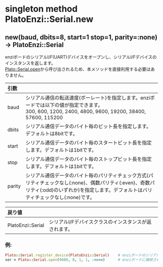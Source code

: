 # singleton method PlatoEnzi::Serial.new

## new(baud, dbits=8, start=1 stop=1, parity=:none) -> PlatoEnzi::Serial

enziボードのシリアルI/F(UART)デバイスをオープンし、シリアルI/Fデバイスのインスタンスを返します。  
[Plato::Serial.open](../../serial/open.html)から呼び出されるため、本メソッドを直接利用する必要はありません。

|引数||
|:--|:--|
|baud|シリアル通信の転送速度(ボーレート)を指定します。enziボードでは以下の値が指定できます。<br>300, 600, 1200, 2400, 4800, 9600, 19200, 38400, 57600, 115200|
|dbits|シリアル通信データのバイト毎のビット長を指定します。デフォルトは8bitです。|
|start|シリアル通信データのバイト毎のスタートビット長を指定します。デフォルトは1bitです。|
|stop|シリアル通信データのバイト毎のストップビット長を指定します。デフォルトは1bitです。|
|parity|シリアル通信データのバイト毎のパリティチェック方式(パリティチェックなし(:none)、偶数パリティ(:even)、奇数パリティ(:odd)のいずれか)を指定します。デフォルトはバリティチェックなし(:none)です。|

|戻り値||
|:--|:--|
|PlatoEnzi::Serial|シリアルI/Fデバイスクラスのインスタンスが返されます。|

### 例:
```Ruby
Plato::Serial.register_device(PlatoEnzi::Serial)    # enziボードのシリアルI/Fデバイスクラスを登録します
ser = Plato::Serial.open(9600, 8, 1, 1, :none)      # enziボードに接続されたシリアルI/Fデバイスをオープンします
```
